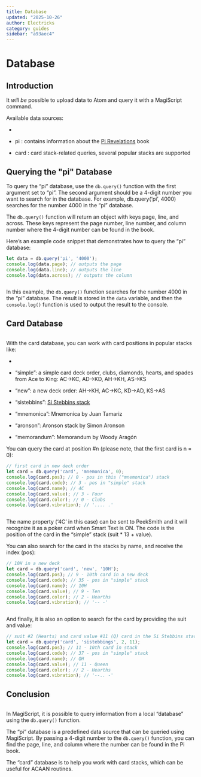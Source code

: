 ```yaml
---
title: Database
updated: "2025-10-26"
author: Electricks
category: guides
sidebar: "a93aec4"
---
```


# Database

## Introduction

It *will be* possible to upload data to Atom and query it with a MagiScript command.

Available data sources:

-

- pi : contains information about the [Pi Revelations](https://electricks.info/docs/magiscript/pi-revelations/) book

- card : card stack-related queries, several popular stacks are supported

## Querying the "pi" Database

To query the “pi” database, use the `db.query()` function with the first argument set to “pi”. The second argument should be a 4-digit number you want to search for in the database. For example, db.query(‘pi’, 4000) searches for the number 4000 in the “pi” database.

The `db.query()` function will return an object with keys page, line, and across. These keys represent the page number, line number, and column number where the 4-digit number can be found in the book.

Here’s an example code snippet that demonstrates how to query the “pi” database:

```javascript
let data = db.query('pi', '4000');
console.log(data.page); // outputs the page
console.log(data.line); // outputs the line
console.log(data.across); // outputs the column
```

```javascript

```

In this example, the `db.query()` function searches for the number 4000 in the “pi” database. The result is stored in the `data` variable, and then the `console.log()` function is used to output the result to the console.

## Card Database

```javascript

```

With the card database, you can work with card positions in popular stacks like:

-

- “simple”: a simple card deck order, clubs, diamonds, hearts, and spades from Ace to King:
AC->KC, AD->KD, AH->KH, AS->KS

- “new”: a new deck order:
AH->KH, AC->KC, KD->AD, KS->AS

- “sistebbins”: [Si Stebbins stack](https://en.wikipedia.org/wiki/Si_Stebbins_stack)

- “mnemonica”: Mnemonica by Juan Tamariz

- “aronson”: Aronson stack by Simon Aronson

- “memorandum”: Memorandum by Woody Aragón

You can query the card at position #n (please note, that the first card is n = 0):

```javascript
// first card in new deck order
let card = db.query('card', 'mnemonica', 0);
console.log(card.pos); // 0 - pos in this ("mnemonica") stack
console.log(card.code); // 3 - pos in "simple" stack
console.log(card.name); // 4C
console.log(card.value); // 3 - Four
console.log(card.color); // 0 - Clubs
console.log(card.vibration); // '.... .'
```

```javascript

```

The name property (‘4C’ in this case) can be sent to PeekSmith and it will recognize it as a poker card when Smart Text is ON. The code is the position of the card in the “simple” stack (suit * 13 + value).

You can also search for the card in the stacks by name, and receive the index (pos):

```javascript
// 10H in a new deck
let card = db.query('card', 'new', '10H');
console.log(card.pos); // 9 - 10th card in a new deck
console.log(card.code); // 35 - pos in "simple" stack
console.log(card.name); // 10H
console.log(card.value); // 9 - Ten
console.log(card.color); // 2 - Hearths
console.log(card.vibration); // '-- -'
```

```javascript

```

And finally, it is also an option to search for the card by providing the suit and value:

```javascript
// suit #2 (Hearts) and card value #11 (Q) card in the Si Stebbins stack
let card = db.query('card', 'sistebbings', 2, 11);
console.log(card.pos); // 11 - 10th card in stack
console.log(card.code); // 37 - pos in "simple" stack
console.log(card.name); // QH
console.log(card.value); // 11 - Queen
console.log(card.color); // 2 - Hearths
console.log(card.vibration); // '--.. -'
```

## Conclusion

```javascript

```

In MagiScript, it is possible to query information from a local “database” using the `db.query()` function.

The “pi” database is a predefined data source that can be queried using MagiScript. By passing a 4-digit number to the `db.query()` function, you can find the page, line, and column where the number can be found in the Pi book.

The “card” database is to help you work with card stacks, which can be useful for ACAAN routines.
